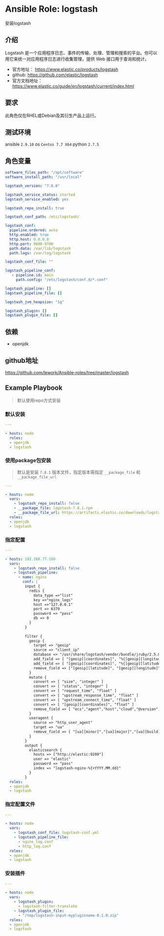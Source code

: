 # Ansible Role: logstash

安装logstash

## 介绍
Logstash 是一个应用程序日志、事件的传输、处理、管理和搜索的平台。你可以用它来统一对应用程序日志进行收集管理，提供 Web 接口用于查询和统计。

- 官方地址： https://www.elastic.co/products/logstash
- github: https://github.com/elastic/logstash
- 官方文档地址：https://www.elastic.co/guide/en/logstash/current/index.html

## 要求

此角色仅在RHEL或Debian及其衍生产品上运行。

## 测试环境

ansible `2.9.10`
os `Centos 7.7 X64`
python `2.7.5`

## 角色变量
```yaml
software_files_path: "/opt/software"
software_install_path: "/usr/local"

logstash_version: "7.8.0"

logstash_service_status: started
logstash_service_enabled: yes

logstash_repo_install: true

logstash_conf_path: /etc/logstash/

logstash_conf:
  pipeline.ordered: auto
  http.enabled: true
  http.host: 0.0.0.0
  http.port: 9600-9700
  path.data: /var/lib/logstash
  path.logs: /var/log/logstash

logstash_conf_file: ""

logstash_pipeline_conf:
   - pipeline.id: main
     path.config: "/etc/logstash/conf.d/*.conf"  

logstash_pipeline: []
logstash_pipeline_file: []

logstash_jvm_heapsize: "1g"

logstash_plugin: []
logstash_plugin_file: []
```

## 依赖

- openjdk

## github地址
https://github.com/lework/Ansible-roles/tree/master/logstash

## Example Playbook

> 默认使用repo方式安装

### 默认安装

```yaml
---

- hosts: node
  roles:
  - openjdk
  - logstash
```

### 使用package包安装

> 默认是安装 `7.8.1` 版本文件，指定版本需指定 `__package_file` 和 `__package_file_url`
```yaml
---

- hosts: node
  vars:
    - logstash_repo_install: false
    - __package_file: logstash-7.8.1.rpm
    - __package_file_url: https://artifacts.elastic.co/downloads/logstash/logstash-7.8.1.rpm
  roles:
  - openjdk
  - logstash
```

### 指定配置

```yaml
---

- hosts: 192.168.77.160
  vars:
    - logstash_repo_install: false
    - logstash_pipeline:
      - name: nginx
        conf: |
         input {
           redis {
             data_type =>"list"
             key =>"nginx_logs"
             host =>"127.0.0.1"
             port => 6379
             password => "pass"
             db => 0
           }
         }
         
         filter {
           geoip {
             target => "geoip"
             source => "client_ip"
             database => "/usr/share/logstash/vendor/bundle/jruby/2.5.0/gems/logstash-filter-geoip-6.0.3-java/vendor/GeoLite2-City.mmdb"
             add_field => [ "[geoip][coordinates]", "%{[geoip][longitude]}" ]
             add_field => [ "[geoip][coordinates]", "%{[geoip][latitude]}" ]
             remove_field => ["[geoip][latitude]", "[geoip][longitude]", "[geoip][country_code]", "[geoip][country_code2]", "[geoip][country_code3]", "[geoip][timezone]", "[geoip][continent_code]", "[geoip][region_code]"]
           }
           mutate {
             convert => [ "size", "integer" ]
             convert => [ "status", "integer" ]
             convert => [ "request_time", "float" ]
             convert => [ "upstream_response_time", "float" ]
             convert => [ "upstream_connect_time", "float" ]
             convert => [ "[geoip][coordinates]", "float" ]
             remove_field => [ "ecs","agent","host","cloud","@version","input","logs_type" ]
           }
           useragent {
             source => "http_user_agent"
             target => "ua"
             remove_field => [ "[ua][minor]","[ua][major]","[ua][build]","[ua][patch]","[ua][os_minor]","[ua][os_major]" ]
           }
         }
         output {
           elasticsearch {
             hosts => ["http://elastic:9200"]
             user => "elastic"
             password => "pass"
             index => "logstash-nginx-%{+YYYY.MM.dd}"
           }
         } 
  roles:
  - openjdk
  - logstash
```

### 指定配置文件

```yaml
---

- hosts: node
  vars:
    - logstash_conf_file: logstash-conf.yml
    - logstash_pipeline_file:
      - nginx_log.conf
      - http_log.conf
  roles:
  - openjdk
  - logstash
```

### 安装插件

```yaml
---

- hosts: node
  vars:
    - logstash_plugin:
      - logstash-filter-translate
    - logstash_plugin_file:
      - "/tmp/logstash-input-mypluginname-0.1.0.zip"
  roles:
  - openjdk
  - logstash
```
